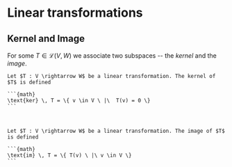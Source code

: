 # Linear transformations

## Kernel and Image
For some $T \in \mathcal{L}(V, W)$ we associate two subspaces -- the *kernel* and the *image*.

````{admonition} Definition: Kernel
Let $T : V \rightarrow W$ be a linear transformation. The kernel of $T$ is defined

```{math}
\text{ker} \, T = \{ v \in V \ |\  T(v) = 0 \}
```


````

````{admonition} Definition: Image

Let $T : V \rightarrow W$ be a linear transformation. The image of $T$ is defined

```{math}
\text{im} \, T = \{ T(v) \ |\ v \in V \}
```

````